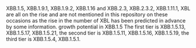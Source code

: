 XBB.1.5, XBB.1.9.1, XBB.1.9.2, XBB.1.16 and XBB.2.3, XBB.2.3.2, XBB.1.11.1, XBL are all on the rise and are not mentioned in this repository on these occasions as the rise in the number of XBL has been predicted in advance by some information. growth potential in XBB.1.5 The first tier is XBB.1.5.13, XBB.1.5.17, XBB.1.5.21, the second tier is XBB.1.5.11, XBB.1.5.16, XBB.1.5.19, the third tier is XBB.1.5.4, XBB.1.5.1. 

